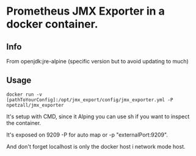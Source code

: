 # Prometheus JMX Exporter in a docker container.

## Info
From openjdk:jre-alpine (specific version but to avoid updating to much)

## Usage
`docker run -v [pathToYourConfig]:/opt/jmx_export/config/jmx_exporter.yml -P npetzall/jmx_exporter`

It's setup with CMD, since it Alping you can use sh if you want to inspect the container.

It's exposed on 9209 -P for auto map or -p "externalPort:9209".

And don't forget localhost is only the docker host i network mode host.
